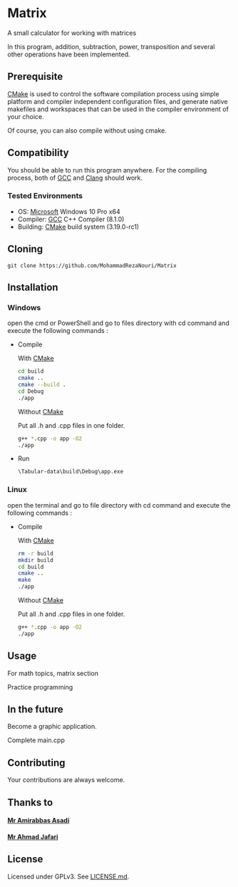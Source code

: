 # Matrix
A small calculator for working with matrices

In this program, addition, subtraction, power, transposition and several other operations have been implemented.
## Prerequisite
[CMake](https://cmake.org/) is used to control the software compilation process using simple platform and compiler independent configuration files, and generate native makefiles and workspaces that can be used in the compiler environment of your choice.

Of course, you can also compile without using cmake.
## Compatibility
You should be able to run this program anywhere. For the compiling process, both of [GCC](https://gcc.gnu.org/) and [Clang](https://clang.llvm.org/) should work.
### Tested Environments
- OS:  [Microsoft](https://www.microsoft.com/uk-ua/) Windows 10 Pro x64
- Compiler: [GCC](https://gcc.gnu.org/) C++ Compiler (8.1.0)
- Building: [CMake](https://cmake.org/) build system (3.19.0-rc1)
## Cloning
```
git clone https://github.com/MohammadRezaNouri/Matrix
```
## Installation
### Windows
open the cmd or PowerShell and go to files directory with cd command and execute the following commands :

- Compile

    With [CMake](https://cmake.org/)
    ```bash
    cd build
    cmake ..
    cmake --build .
    cd Debug
    ./app
    ```
    Without [CMake](https://cmake.org/)
    
    Put all .h and .cpp files in one folder.
    ```bash
    g++ *.cpp -o app -O2
    ./app
    ```

- Run

    ```\Tabular-data\build\Debug\app.exe```

### Linux
open the terminal and go to file directory with cd command and execute the following commands :
- Compile

    With [CMake](https://cmake.org/)
    ```bash
    rm -r build
    mkdir build
    cd build
    cmake ..
    make
    ./app
    ```
    Without [CMake](https://cmake.org/)
    
    Put all .h and .cpp files in one folder.
    ```bash
    g++ *.cpp -o app -O2
    ./app
    ```
## Usage
For math topics, matrix section

Practice programming
## In the future
Become a graphic application.

Complete main.cpp
## Contributing
Your contributions are always welcome.
## Thanks to
#### [Mr Amirabbas Asadi](https://github.com/amirabbasasadi)
#### [Mr Ahmad Jafari](https://github.com/jafari-dev)
## License
Licensed under GPLv3. See [LICENSE.md](https://github.com/MohammadRezaNouri/Matrix/blob/main/LICENSE.md).

